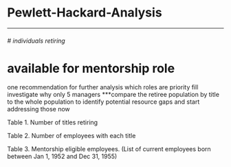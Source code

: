 # Pewlett-Hackard-Analysis
------

###### # individuals retiring
# available for mentorship role

one recommendation for further analysis
which roles are priority fill
investigate why only 5 managers
***compare the retiree population by title to the whole population to identify potential resource gaps and start addressing those now

Table 1. Number of titles retiring

Table 2. Number of employees with each title

Table 3. Mentorship eligible employees.  (List of current employees born between Jan 1, 1952 and Dec 31, 1955)

